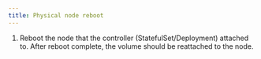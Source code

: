 ```yaml
---
title: Physical node reboot
---
```

1. Reboot the node that the controller (StatefulSet/Deployment) attached to. After reboot complete, the volume should be reattached to the node.
